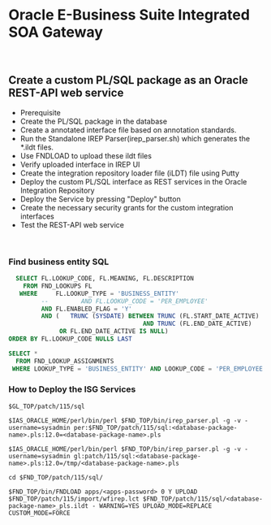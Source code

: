 # Oracle E-Business Suite Integrated SOA Gateway


<br>

## Create a custom PL/SQL package as an Oracle REST-API web service
- Prerequisite
- Create the PL/SQL package in the database
- Create a annotated interface file based on annotation standards.
- Run the Standalone IREP Parser(irep_parser.sh) which generates the *.ildt files.
- Use FNDLOAD to upload these ildt files
- Verify uploaded interface in IREP UI
- Create the integration repository loader file (iLDT) file using Putty
- Deploy the custom PL/SQL interface as REST services in the Oracle Integration Repository
- Deploy the Service by pressing "Deploy" button
- Create the necessary security grants for the custom integration interfaces
- Test the REST-API web service


<br>

### Find business entity SQL 
```sql
  SELECT FL.LOOKUP_CODE, FL.MEANING, FL.DESCRIPTION
    FROM FND_LOOKUPS FL
   WHERE     FL.LOOKUP_TYPE = 'BUSINESS_ENTITY'
         --         AND FL.LOOKUP_CODE = 'PER_EMPLOYEE'
         AND FL.ENABLED_FLAG = 'Y'
         AND (   TRUNC (SYSDATE) BETWEEN TRUNC (FL.START_DATE_ACTIVE)
                                     AND TRUNC (FL.END_DATE_ACTIVE)
              OR FL.END_DATE_ACTIVE IS NULL)
ORDER BY FL.LOOKUP_CODE NULLS LAST
```

```sql
SELECT *
  FROM FND_LOOKUP_ASSIGNMENTS
 WHERE LOOKUP_TYPE = 'BUSINESS_ENTITY' AND LOOKUP_CODE = 'PER_EMPLOYEE';
```

### How to Deploy the ISG Services

```shell
$GL_TOP/patch/115/sql
```

```shell
$IAS_ORACLE_HOME/perl/bin/perl $FND_TOP/bin/irep_parser.pl -g -v -username=sysadmin per:$FND_TOP/patch/115/sql:<database-package-name>.pls:12.0=<database-package-name>.pls
```

```shell
$IAS_ORACLE_HOME/perl/bin/perl $FND_TOP/bin/irep_parser.pl -g -v -username=sysadmin gl:patch/115/sql:<database-package-name>.pls:12.0=/tmp/<database-package-name>.pls
```

```shell
cd $FND_TOP/patch/115/sql/
```

```shell
$FND_TOP/bin/FNDLOAD apps/<apps-password> 0 Y UPLOAD $FND_TOP/patch/115/import/wfirep.lct $FND_TOP/patch/115/sql/<database-package-name>_pls.ildt - WARNING=YES UPLOAD_MODE=REPLACE CUSTOM_MODE=FORCE
```
